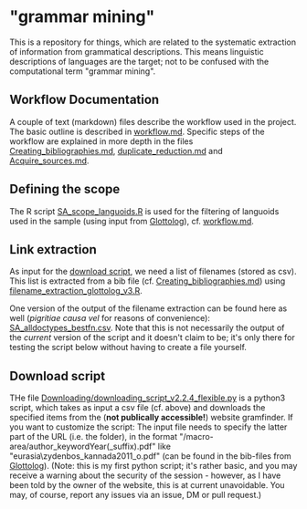 # "grammar mining"
This is a repository for things, which are related to the systematic extraction of information from grammatical descriptions. 
This means linguistic descriptions of languages are the target; not to be confused with the computational term "grammar mining".

## Workflow Documentation
A couple of text (markdown) files describe the workflow used in the project. 
The basic outline is described in [workflow.md](workflow.md).
Specific steps of the workflow are explained in more depth in the files [Creating_bibliographies.md](Creating_bibliographies.md), [duplicate_reduction.md](duplicate_reduction.md) and [Acquire_sources.md](Acquire_sources.md).   

## Defining the scope
The R script [SA_scope_languoids.R](SA_scope_languoids.R) is used for the filtering of languoids used in the sample (using input from [Glottolog](https://glottolog.org/)), cf. [workflow.md](workflow.md).

## Link extraction
As input for the [download script](downloading_script_v2.2.4_flexible.py), we need a list of filenames (stored as csv). This list is extracted from a bib file (cf. [Creating_bibliographies.md](Creating_bibliographies.md)) using [filename_extraction_glottolog_v3.R](filename_extraction_glottolog._v3.R).

One version of the output of the filename extraction can be found here as well (*pigritiae causa vel* for reasons of convenience): [SA_alldoctypes_bestfn.csv](SA_alldoctypes_bestfn.csv). Note that this is not necessarily the output of the *current* version of the script and it doesn't claim to be; it's only there for testing the script below without having to create a file yourself. 

## Download script
THe file [Downloading/downloading_script_v2.2.4_flexible.py](downloading_script_v2.2.4_flexible.py) is a python3 script, which takes as input a csv file (cf. above) 
and downloads the specified items from the (**not publically accessible!**) website gramfinder.
If you want to customize the script: The input file needs to specify the latter part of the URL (i.e. the folder), in the format "/macro-area/author_keywordYear(\_suffix).pdf" like "eurasia\zydenbos_kannada2011_o.pdf" (can be found in the bib-files from [Glottolog](https://glottolog.org/)).
(Note: this is my first python script; it's rather basic, and you may receive a warning about the security of the session - however, 
as I have been told by the owner of the website, this is at current unavoidable. You may, of course, report any issues via an issue, DM or pull request.)

